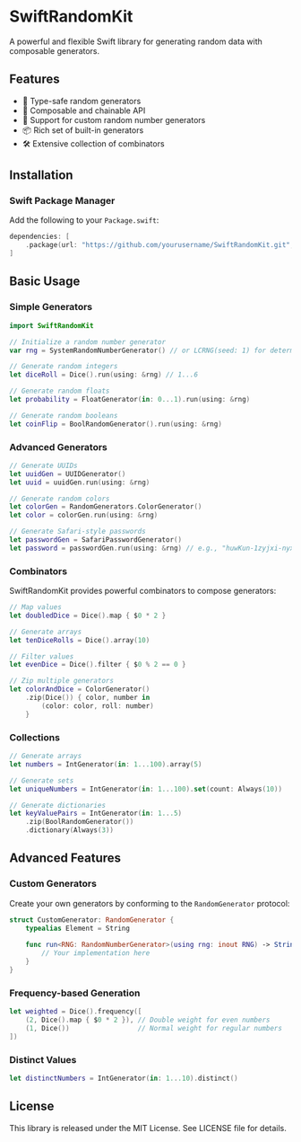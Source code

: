 # SwiftRandomKit

A powerful and flexible Swift library for generating random data with composable generators.

## Features

- 🎲 Type-safe random generators
- 🧩 Composable and chainable API
- 🔄 Support for custom random number generators
- 📦 Rich set of built-in generators
- 🛠 Extensive collection of combinators

## Installation

### Swift Package Manager

Add the following to your `Package.swift`:

```swift
dependencies: [
    .package(url: "https://github.com/yourusername/SwiftRandomKit.git", from: "1.0.0")
]
```

## Basic Usage

### Simple Generators

```swift
import SwiftRandomKit

// Initialize a random number generator
var rng = SystemRandomNumberGenerator() // or LCRNG(seed: 1) for deterministic results

// Generate random integers
let diceRoll = Dice().run(using: &rng) // 1...6

// Generate random floats
let probability = FloatGenerator(in: 0...1).run(using: &rng)

// Generate random booleans
let coinFlip = BoolRandomGenerator().run(using: &rng)
```

### Advanced Generators

```swift
// Generate UUIDs
let uuidGen = UUIDGenerator()
let uuid = uuidGen.run(using: &rng)

// Generate random colors
let colorGen = RandomGenerators.ColorGenerator()
let color = colorGen.run(using: &rng)

// Generate Safari-style passwords
let passwordGen = SafariPasswordGenerator()
let password = passwordGen.run(using: &rng) // e.g., "huwKun-1zyjxi-nyxseh"
```

### Combinators

SwiftRandomKit provides powerful combinators to compose generators:

```swift
// Map values
let doubledDice = Dice().map { $0 * 2 }

// Generate arrays
let tenDiceRolls = Dice().array(10)

// Filter values
let evenDice = Dice().filter { $0 % 2 == 0 }

// Zip multiple generators
let colorAndDice = ColorGenerator()
    .zip(Dice()) { color, number in 
        (color: color, roll: number)
    }
```

### Collections

```swift
// Generate arrays
let numbers = IntGenerator(in: 1...100).array(5)

// Generate sets
let uniqueNumbers = IntGenerator(in: 1...100).set(count: Always(10))

// Generate dictionaries
let keyValuePairs = IntGenerator(in: 1...5)
    .zip(BoolRandomGenerator())
    .dictionary(Always(3))
```

## Advanced Features

### Custom Generators

Create your own generators by conforming to the `RandomGenerator` protocol:

```swift
struct CustomGenerator: RandomGenerator {
    typealias Element = String
    
    func run<RNG: RandomNumberGenerator>(using rng: inout RNG) -> String {
        // Your implementation here
    }
}
```

### Frequency-based Generation

```swift
let weighted = Dice().frequency([
    (2, Dice().map { $0 * 2 }), // Double weight for even numbers
    (1, Dice())                 // Normal weight for regular numbers
])
```

### Distinct Values

```swift
let distinctNumbers = IntGenerator(in: 1...10).distinct()
```

## License

This library is released under the MIT License. See LICENSE file for details.